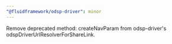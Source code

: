 ```yaml
---
"@fluidframework/odsp-driver": minor
---
```


Remove deprecated method: createNavParam from odsp-driver's odspDriverUrlResolverForShareLink.